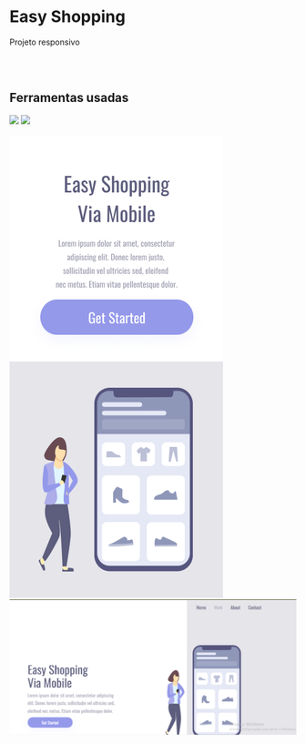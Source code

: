 <h1>Easy Shopping</h1>
<p>Projeto responsivo</p>
<br>
<br>
<h2>Ferramentas usadas</h2>
<img src="https://img.shields.io/badge/HTML-239120?style=for-the-badge&logo=html5&logoColor=white"/>
<img src="https://img.shields.io/badge/CSS-239120?&style=for-the-badge&logo=css3&logoColor=white"/>
<br>
<br>
<img src="https://github.com/lefplay1/projeto-css-responsivo/blob/main/assets/Shopping%20via%20Mobile%20-%20mobile.png?raw=true"/>
<img src="https://github.com/lefplay1/projeto-css-responsivo/blob/main/assets/desk.png?raw=true"/>
